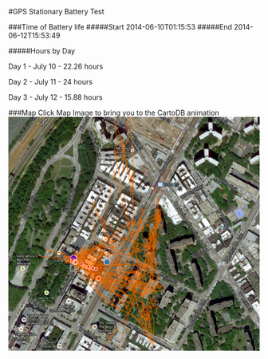#GPS Stationary Battery Test

###Time of Battery life
#####Start
2014-06-10T01:15:53
#####End
2014-06-12T15:53:49

#####Hours by Day

Day 1 - July 10 - 22.26 hours

Day 2 - July 11 - 24    hours

Day 3 - July 12 - 15.88 hours

###Map
Click Map Image to bring you to the CartoDB animation
[![CartoDB Map](images/gps_battery.png)](http://cdb.io/1rHgixh)

